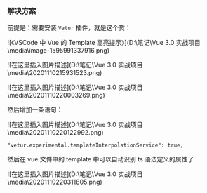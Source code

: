 ### 解决方案

前提是：需要安装 `Vetur` 插件，就是这个货：

![《VSCode 中 Vue 的 Template 高亮提示》](D:\笔记\Vue 3.0 实战项目\media\image-1595991337916.png)

![在这里插入图片描述](D:\笔记\Vue 3.0 实战项目\media\20201110215931523.png)

![在这里插入图片描述](D:\笔记\Vue 3.0 实战项目\media\20201110220003269.png)

然后增加一条语句：

![在这里插入图片描述](D:\笔记\Vue 3.0 实战项目\media\20201110220122992.png)

```
"vetur.experimental.templateInterpolationService": true,
```

然后在 vue 文件中的 template 中可以自动识别 ts 语法定义的属性了

![在这里插入图片描述](D:\笔记\Vue 3.0 实战项目\media\20201110220311805.png)